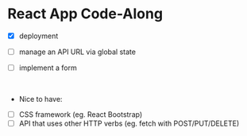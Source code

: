 # React App Code-Along

- [X] deployment
- [ ] manage an API URL via global state

- [ ] implement a form 

<br> 

- Nice to have:
- [ ] CSS framework (eg. React Bootstrap)
- [ ] API that uses other HTTP verbs (eg. fetch with POST/PUT/DELETE)